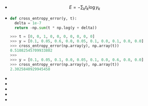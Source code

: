 - $$
  E = -\sum_k t_k \log y_k
  $$
- ```python
  def cross_entropy_error(y, t):
    delta = 1e-7
    return -np.sum(t * np.log(y + delta))
  
  >>> t = [0, 0, 1, 0, 0, 0, 0, 0, 0, 0]
  >>> y = [0.1, 0.05, 0.6, 0.0, 0.05, 0.1, 0.0, 0.1, 0.0, 0.0]
  >>> cross_entropy_error(np.array(y), np.array(t))
  0.51082545709933802
  >>>
  >>> y = [0.1, 0.05, 0.1, 0.0, 0.05, 0.1, 0.0, 0.6, 0.0, 0.0]
  >>> cross_entropy_error(np.array(y), np.array(t))
  2.3025840929945458
  ```
-
-
-
-
-